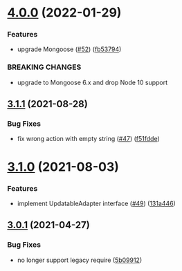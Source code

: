 # [4.0.0](https://github.com/node-casbin/mongoose-adapter/compare/v3.1.1...v4.0.0) (2022-01-29)


### Features

* upgrade Mongoose ([#52](https://github.com/node-casbin/mongoose-adapter/issues/52)) ([fb53794](https://github.com/node-casbin/mongoose-adapter/commit/fb5379432397710a27570b116ea3f7459f4bd3b6))


### BREAKING CHANGES

* upgrade to Mongoose 6.x and drop Node 10 support

## [3.1.1](https://github.com/node-casbin/mongoose-adapter/compare/v3.1.0...v3.1.1) (2021-08-28)


### Bug Fixes

* fix wrong action with empty string ([#47](https://github.com/node-casbin/mongoose-adapter/issues/47)) ([f51fdde](https://github.com/node-casbin/mongoose-adapter/commit/f51fdde975df95a33c0b9bbcc8fdcf64b7af73a2))

# [3.1.0](https://github.com/node-casbin/mongoose-adapter/compare/v3.0.1...v3.1.0) (2021-08-03)


### Features

* implement UpdatableAdapter interface ([#49](https://github.com/node-casbin/mongoose-adapter/issues/49)) ([131a446](https://github.com/node-casbin/mongoose-adapter/commit/131a446b813b202d322ac0d0fc45d436e34832ca))

## [3.0.1](https://github.com/node-casbin/mongoose-adapter/compare/v3.0.0...v3.0.1) (2021-04-27)


### Bug Fixes

* no longer support legacy require ([5b09912](https://github.com/node-casbin/mongoose-adapter/commit/5b09912a693a3cf6442d640fe4031938a373c820))
